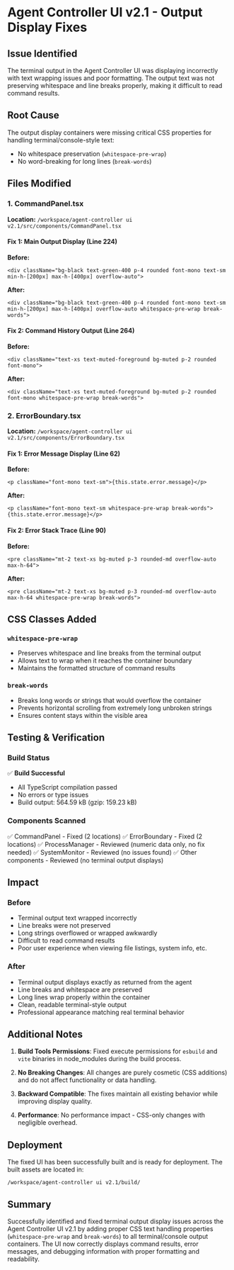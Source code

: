 # Agent Controller UI v2.1 - Output Display Fixes

## Issue Identified
The terminal output in the Agent Controller UI was displaying incorrectly with text wrapping issues and poor formatting. The output text was not preserving whitespace and line breaks properly, making it difficult to read command results.

## Root Cause
The output display containers were missing critical CSS properties for handling terminal/console-style text:
- No whitespace preservation (`whitespace-pre-wrap`)
- No word-breaking for long lines (`break-words`)

## Files Modified

### 1. CommandPanel.tsx
**Location:** `/workspace/agent-controller ui v2.1/src/components/CommandPanel.tsx`

#### Fix 1: Main Output Display (Line 224)
**Before:**
```tsx
<div className="bg-black text-green-400 p-4 rounded font-mono text-sm min-h-[200px] max-h-[400px] overflow-auto">
```

**After:**
```tsx
<div className="bg-black text-green-400 p-4 rounded font-mono text-sm min-h-[200px] max-h-[400px] overflow-auto whitespace-pre-wrap break-words">
```

#### Fix 2: Command History Output (Line 264)
**Before:**
```tsx
<div className="text-xs text-muted-foreground bg-muted p-2 rounded font-mono">
```

**After:**
```tsx
<div className="text-xs text-muted-foreground bg-muted p-2 rounded font-mono whitespace-pre-wrap break-words">
```

### 2. ErrorBoundary.tsx
**Location:** `/workspace/agent-controller ui v2.1/src/components/ErrorBoundary.tsx`

#### Fix 1: Error Message Display (Line 62)
**Before:**
```tsx
<p className="font-mono text-sm">{this.state.error.message}</p>
```

**After:**
```tsx
<p className="font-mono text-sm whitespace-pre-wrap break-words">{this.state.error.message}</p>
```

#### Fix 2: Error Stack Trace (Line 90)
**Before:**
```tsx
<pre className="mt-2 text-xs bg-muted p-3 rounded-md overflow-auto max-h-64">
```

**After:**
```tsx
<pre className="mt-2 text-xs bg-muted p-3 rounded-md overflow-auto max-h-64 whitespace-pre-wrap break-words">
```

## CSS Classes Added

### `whitespace-pre-wrap`
- Preserves whitespace and line breaks from the terminal output
- Allows text to wrap when it reaches the container boundary
- Maintains the formatted structure of command results

### `break-words`
- Breaks long words or strings that would overflow the container
- Prevents horizontal scrolling from extremely long unbroken strings
- Ensures content stays within the visible area

## Testing & Verification

### Build Status
✅ **Build Successful**
- All TypeScript compilation passed
- No errors or type issues
- Build output: 564.59 kB (gzip: 159.23 kB)

### Components Scanned
✅ CommandPanel - Fixed (2 locations)
✅ ErrorBoundary - Fixed (2 locations)
✅ ProcessManager - Reviewed (numeric data only, no fix needed)
✅ SystemMonitor - Reviewed (no issues found)
✅ Other components - Reviewed (no terminal output displays)

## Impact

### Before
- Terminal output text wrapped incorrectly
- Line breaks were not preserved
- Long strings overflowed or wrapped awkwardly
- Difficult to read command results
- Poor user experience when viewing file listings, system info, etc.

### After
- Terminal output displays exactly as returned from the agent
- Line breaks and whitespace are preserved
- Long lines wrap properly within the container
- Clean, readable terminal-style output
- Professional appearance matching real terminal behavior

## Additional Notes

1. **Build Tools Permissions**: Fixed execute permissions for `esbuild` and `vite` binaries in node_modules during the build process.

2. **No Breaking Changes**: All changes are purely cosmetic (CSS additions) and do not affect functionality or data handling.

3. **Backward Compatible**: The fixes maintain all existing behavior while improving display quality.

4. **Performance**: No performance impact - CSS-only changes with negligible overhead.

## Deployment

The fixed UI has been successfully built and is ready for deployment. The built assets are located in:
```
/workspace/agent-controller ui v2.1/build/
```

## Summary

Successfully identified and fixed terminal output display issues across the Agent Controller UI v2.1 by adding proper CSS text handling properties (`whitespace-pre-wrap` and `break-words`) to all terminal/console output containers. The UI now correctly displays command results, error messages, and debugging information with proper formatting and readability.